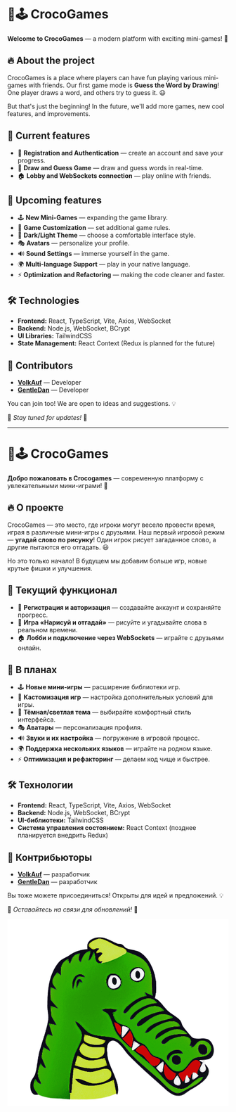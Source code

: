 # 🎨🕹️ CrocoGames

**Welcome to CrocoGames** — a modern platform with exciting mini-games! 🚀

## 🔥 About the project

CrocoGames is a place where players can have fun playing various mini-games with friends. Our first game mode is **Guess the Word by Drawing**! One player draws a word, and others try to guess it. 😃

But that's just the beginning! In the future, we'll add more games, new cool features, and improvements.

## 🌟 Current features

- 🔑 **Registration and Authentication** — create an account and save your progress.
- 🎨 **Draw and Guess Game** — draw and guess words in real-time.
- 🏠 **Lobby and WebSockets connection** — play online with friends.

## 🚀 Upcoming features

- 🕹️ **New Mini-Games** — expanding the game library.
- 🐊 **Game Customization** — set additional game rules.
- 🎨 **Dark/Light Theme** — choose a comfortable interface style.
- 🎭 **Avatars** — personalize your profile.
- 🔊 **Sound Settings** — immerse yourself in the game.
- 🌍 **Multi-language Support** — play in your native language.
- ⚡ **Optimization and Refactoring** — making the code cleaner and faster.

## 🛠️ Technologies

- **Frontend:** React, TypeScript, Vite, Axios, WebSocket
- **Backend:** Node.js, WebSocket, BCrypt
- **UI Libraries:** TailwindCSS
- **State Management:** React Context (Redux is planned for the future)

## 👥 Contributors

- **[VolkAuf](https://github.com/VolkAuf)** — Developer
- **[GentleDan](https://github.com/GentleDan)** — Developer

You can join too! We are open to ideas and suggestions. 💡

📌 *Stay tuned for updates!* 🚀

---

# 🎨🕹️ CrocoGames

**Добро пожаловать в Crocogames** — современную платформу с увлекательными мини-играми! 🚀

## 🔥 О проекте

CrocoGames — это место, где игроки могут весело провести время, играя в различные мини-игры с друзьями. Наш первый игровой режим — **угадай слово по рисунку**! Один игрок рисует загаданное слово, а другие пытаются его отгадать. 😃

Но это только начало! В будущем мы добавим больше игр, новые крутые фишки и улучшения.

## 🌟 Текущий функционал

- 🔑 **Регистрация и авторизация** — создавайте аккаунт и сохраняйте прогресс.
- 🎨 **Игра «Нарисуй и отгадай»** — рисуйте и угадывайте слова в реальном времени.
- 🏠 **Лобби и подключение через WebSockets** — играйте с друзьями онлайн.

## 🚀 В планах

- 🕹️ **Новые мини-игры** — расширение библиотеки игр.
- 🐊 **Кастомизация игр** — настройка дополнительных условий для игры.
- 🎨 **Тёмная/светлая тема** — выбирайте комфортный стиль интерфейса.
- 🎭 **Аватары** — персонализация профиля.
- 🔊 **Звуки и их настройка** — погружение в игровой процесс.
- 🌍 **Поддержка нескольких языков** — играйте на родном языке.
- ⚡ **Оптимизация и рефакторинг** — делаем код чище и быстрее.

## 🛠️ Технологии

- **Frontend:** React, TypeScript, Vite, Axios, WebSocket
- **Backend:** Node.js, WebSocket, BCrypt
- **UI-библиотеки:** TailwindCSS
- **Система управления состоянием:** React Context (позднее планируется внедрить Redux)

## 👥 Контрибьюторы

- **[VolkAuf](https://github.com/VolkAuf)** — разработчик
- **[GentleDan](https://github.com/GentleDan)** — разработчик

Вы тоже можете присоединиться! Открыты для идей и предложений. 💡

📌 *Оставайтесь на связи для обновлений!* 🚀

![Croc](front/src/assets/croc.png)
